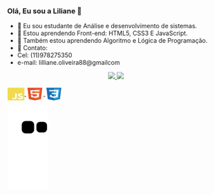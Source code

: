 ### Olá, Eu sou a Liliane 👋

- 🔭 Eu sou estudante de Análise e desenvolvimento de sistemas.
- 🌱 Estou aprendendo Front-end: HTML5, CSS3 E JavaScript.
- 👯 Também estou aprendendo Algoritmo e Lógica de Programação.
- 💬 Contato:
-  Cel: (11)978275350 
-  e-mail: lilliane.oliveira88@gmailcom

<div align="center">
  <a href="https://github.com/Liliane88">
  <img height="180em" src="https://github-readme-stats.vercel.app/api?username=liliane88&show_icons=true&theme=dracula&include_all_commits=true&count_private=true"/>
  <img height="180em" src="https://github-readme-stats.vercel.app/api/top-langs/?username=liliane88&layout=compact&langs_count=7&theme=dracula"/>
</div>

<div style="display: inline_block"><br>
  <img align="center" alt="Rafa-Js" height="30" width="40" src="https://raw.githubusercontent.com/devicons/devicon/master/icons/javascript/javascript-plain.svg">
  <img align="center" alt="Rafa-HTML" height="30" width="40" src="https://raw.githubusercontent.com/devicons/devicon/master/icons/html5/html5-original.svg">
  <img align="center" alt="Rafa-CSS" height="30" width="40" src="https://raw.githubusercontent.com/devicons/devicon/master/icons/css3/css3-original.svg">
</div>

 ![Snake animation](https://github.com/rafaballerini/rafaballerini/blob/output/github-contribution-grid-snake.svg)
 
